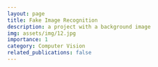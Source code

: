 ```yaml
---
layout: page
title: Fake Image Recognition
description: a project with a background image
img: assets/img/12.jpg
importance: 1
category: Computer Vision
related_publications: false
---
```



